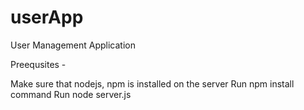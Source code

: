 # userApp
User Management Application

Preequsites -

Make sure that nodejs, npm is installed on the server
Run npm install command
Run node server.js
